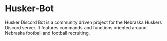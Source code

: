 # Husker-Bot
 Husker Discord Bot is a community driven project for the Nebraska Huskers Discord server. It features commands and functions oriented around Nebraska football and football recruiting.
